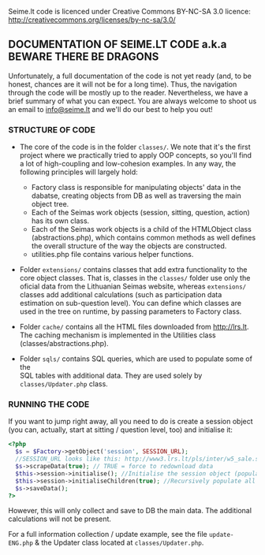 Seime.lt code is licenced under Creative Commons BY-NC-SA 3.0 licence:
http://creativecommons.org/licenses/by-nc-sa/3.0/

## DOCUMENTATION OF SEIME.LT CODE  a.k.a BEWARE THERE BE DRAGONS ##

Unfortunately, a full documentation of the code is not yet ready (and, to be honest,
chances are it will not be for a long time). Thus, the navigation through the
code will be mostly up to the reader. Nevertheless, we have a brief summary of what 
you can expect. You are always welcome to shoot us an email to info@seime.lt and
we'll do our best to help you out!

### STRUCTURE OF CODE ###

- The core of the code is in the folder `classes/`. We note that it's the first 
project where we practically tried to apply OOP concepts, so you'll find a lot of
high-coupling and low-cohesion examples. In any way, the following principles will
largely hold:

    - Factory class is responsible for manipulating objects' data in the dabatse, creating objects from DB as well as traversing the main object tree.	
    - Each of the Seimas work objects (session, sitting, question, action) has its own class.
    - Each of the Seimas work objects is a child of the HTMLObject class (abstractions.php), which contains common methods as well defines the overall structure of the way	the objects are constructed. 
    - utilities.php file contains various helper functions.

- Folder `extensions/` contains classes that add extra functionality to the core object
classes. That is, classes in the `classes/` folder use only the oficial data from the 
Lithuanian Seimas website, whereas `extensions/` classes add additional calculations 
(such as participation data estimation on sub-question level). You can define which 
classes are used in the tree on runtime, by passing parameters to Factory class.
	
- Folder `cache/` contains all the HTML files downloaded from http://lrs.lt.
The caching mechanism is implemented in the Utilities class (classes/abstractions.php).

- Folder `sqls/` contains SQL queries, which are used to populate some of the  
SQL tables with additional data. They are used solely by `classes/Updater.php` class.
	
### RUNNING THE CODE ###
	
If you want to jump right away, all you need to do is create a session object
(you can, actually, start at sitting / question level, too) and initialise it:
```php
<?php	
  $s = $Factory->getObject('session', SESSION_URL); 
  //SESSION_URL looks like this: http://www3.lrs.lt/pls/inter/w5_sale.ses_pos?p_ses_id=91
  $s->scrapeData(true); // TRUE = force to redownload data
  $this->session->initialise(); //Initialise the session object (populate the fields from HTML)
  $this->session->initialiseChildren(true); //Recursively populate all children
  $s->saveData();
?>
```
However, this will only collect and save to DB the main data. The additional calculations
will not be present.

For a full information collection / update example, see the file `update-ENG.php` &
the Updater class located at `classes/Updater.php`. 
